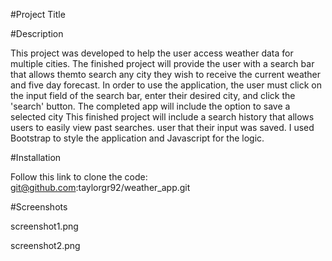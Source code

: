 #Project Title


#Description

This project was developed to help the user access weather data for multiple cities.  The finished project will provide the user with a search bar that allows themto search any city they wish to receive the current weather and five day forecast. In order to use the application, the user must click on the input field of the search bar, enter their desired city, and click the 'search' button. The completed app will include the option to save a selected city  This finished project will include a search history that allows users to easily view past searches. user that their input was saved. I used Bootstrap to style the application and Javascript for the logic.

#Installation

Follow this link to clone the code: git@github.com:taylorgr92/weather_app.git

#Screenshots

screenshot1.png

screenshot2.png
